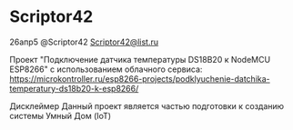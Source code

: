 # Scriptor42
 
 26апр5
 @Scriptor42
 Scriptor42@list.ru

Проект "Подключение датчика температуры DS18B20 к NodeMCU ESP8266" с использованием облачного сервиса:
https://microkontroller.ru/esp8266-projects/podklyuchenie-datchika-temperatury-ds18b20-k-esp8266/

Дисклеймер
Данный проект является частью подготовки к созданию системы Умный Дом (IoT)

